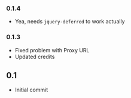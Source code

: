 ### 0.1.4

- Yea, needs `jquery-deferred` to work actually

### 0.1.3

- Fixed problem with Proxy URL
- Updated credits

## 0.1

- Initial commit